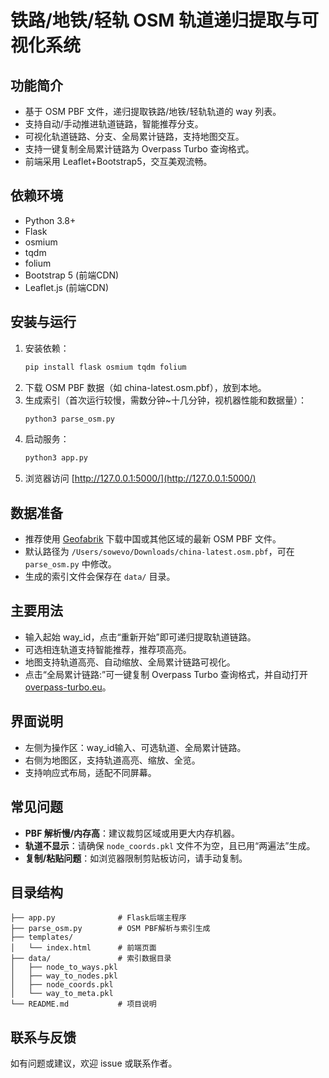 # 铁路/地铁/轻轨 OSM 轨道递归提取与可视化系统

## 功能简介
- 基于 OSM PBF 文件，递归提取铁路/地铁/轻轨轨道的 way 列表。
- 支持自动/手动推进轨道链路，智能推荐分支。
- 可视化轨道链路、分支、全局累计链路，支持地图交互。
- 支持一键复制全局累计链路为 Overpass Turbo 查询格式。
- 前端采用 Leaflet+Bootstrap5，交互美观流畅。

## 依赖环境
- Python 3.8+
- Flask
- osmium
- tqdm
- folium
- Bootstrap 5 (前端CDN)
- Leaflet.js (前端CDN)

## 安装与运行
1. 安装依赖：
   ```bash
   pip install flask osmium tqdm folium
   ```
2. 下载 OSM PBF 数据（如 china-latest.osm.pbf），放到本地。
3. 生成索引（首次运行较慢，需数分钟~十几分钟，视机器性能和数据量）：
   ```bash
   python3 parse_osm.py
   ```
4. 启动服务：
   ```bash
   python3 app.py
   ```
5. 浏览器访问 [http://127.0.0.1:5000/](http://127.0.0.1:5000/)

## 数据准备
- 推荐使用 [Geofabrik](https://download.geofabrik.de/) 下载中国或其他区域的最新 OSM PBF 文件。
- 默认路径为 `/Users/sowevo/Downloads/china-latest.osm.pbf`，可在 `parse_osm.py` 中修改。
- 生成的索引文件会保存在 `data/` 目录。

## 主要用法
- 输入起始 way_id，点击“重新开始”即可递归提取轨道链路。
- 可选相连轨道支持智能推荐，推荐项高亮。
- 地图支持轨道高亮、自动缩放、全局累计链路可视化。
- 点击“全局累计链路:”可一键复制 Overpass Turbo 查询格式，并自动打开 [overpass-turbo.eu](https://overpass-turbo.eu/#)。

## 界面说明
- 左侧为操作区：way_id输入、可选轨道、全局累计链路。
- 右侧为地图区，支持轨道高亮、缩放、全览。
- 支持响应式布局，适配不同屏幕。

## 常见问题
- **PBF 解析慢/内存高**：建议裁剪区域或用更大内存机器。
- **轨道不显示**：请确保 `node_coords.pkl` 文件不为空，且已用“两遍法”生成。
- **复制/粘贴问题**：如浏览器限制剪贴板访问，请手动复制。

## 目录结构
```
├── app.py              # Flask后端主程序
├── parse_osm.py        # OSM PBF解析与索引生成
├── templates/
│   └── index.html      # 前端页面
├── data/               # 索引数据目录
│   ├── node_to_ways.pkl
│   ├── way_to_nodes.pkl
│   ├── node_coords.pkl
│   └── way_to_meta.pkl
└── README.md           # 项目说明
```

## 联系与反馈
如有问题或建议，欢迎 issue 或联系作者。 